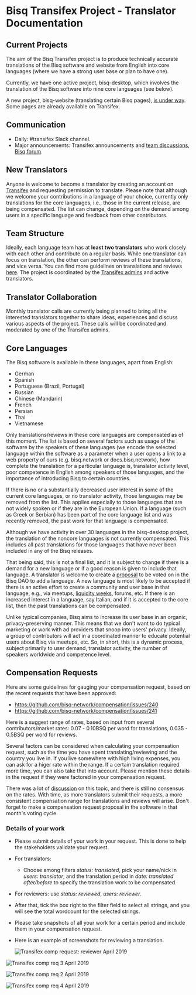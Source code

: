 # Bisq Transifex Project - Translator Documentation

## Current Projects
The aim of the Bisq Transifex project is to produce technically accurate translations of the Bisq software and website from English into core languages (where we have a strong user base or plan to have one).

Currently, we have one active project, bisq-desktop, which involves the translation of the Bisq software into nine core languages (see below). 

A new project, bisq-website (translating certain Bisq pages), [is under way](https://docs.google.com/spreadsheets/d/1XsqW25NagRZEo8fPb4Sj-8Ov6WFX9Os94IS9UPiE_Ak/edit#gid=0). Some pages are already available on Transifex.

## Communication
- Daily: #transifex Slack channel.
- Major announcements: Transifex announcements and [team discussions](https://www.transifex.com/bisq/teams/69542/discussions/), [Bisq forum](https://bisq.community/t/internationalization/1700/12).

## New Translators
Anyone is welcome to become a translator by creating an account on [Transifex](https://www.transifex.com/bisq) and requesting permission to translate. Please note that although we welcome your contributions in a language of your choice, currently only translations for the core languages, i.e.,  those in the current release, are being compensated. The list can change, depending on the demand among users in a specific language and feedback from other contributors.

## Team Structure
Ideally, each language team has at **least two translators** who work closely with each other and contribute on a regular basis. While one translator can focus on translation, the other can perform reviews of these translations, and vice versa. You can find more guidelines on translations and reviews [here](translationguidelines.md). The project is coordinated by the [Transifex admins](transifexadmin.md) and active translators. 

## Translator Collaboration
Monthly translator calls are currently being planned to bring all the interested translators together to share ideas, experiences and discuss various aspects of the project. These calls will be coordinated and moderated by one of the Transifex admins.

## Core Languages
The Bisq software is available in these languages, apart from English:
- German
- Spanish
- Portuguese (Brazil, Portugal)
- Russian
- Chinese (Mandarin)
- French
- Persian
- Thai 
- Vietnamese

Only translations/reviews in these core languages are compensated as of this moment. The list is based on several factors such as usage of the software by the speakers of these languages (we encode the selected language within the software as a parameter when a user opens a link to a web property of ours (e.g. bisq.network or docs.bisq.network), how complete the translation for a particular language is, translator activity level, poor competence in English among speakers of those languages, and the importance of introducing Bisq to certain countries. 

If there is no or a substantially decreased user interest in some of the current core languages, or no translator activity, those languages may be removed from the list. This applies especially to those languages that are not widely spoken or if they are in the European Union. If a language (such as Greek or Serbian) has been part of the core language list and was recently removed, the past work for that language is compensated.

Although we have activity in over 30 languages in the bisq-desktop project, the translation of the noncore languages is not currently compensated. This includes all past translations for those languages that have never been included in any of the Bisq releases. 

That being said, this is not a final list, and it is subject to change if there is a demand for a new language or if a good reason is given to include that language. A translator is welcome to create a [proposal](https://docs.bisq.network/proposals.html) to be voted on in the Bisq DAO to add a language. A new language is most likely to be accepted if there is an active effort to create a community and user base in that language, e.g., via meetups, [liquidity weeks](https://github.com/bisq-network/compensation/issues/62), forums, etc. If there is an increased interest in a language, say Italian, and if it is accepted to the core list, then the past translations can be compensated.

Unlike typical companies, Bisq aims to increase its user base in an organic, privacy-preserving manner. This means that we don't want to do typical marketing or work with ad providers that snoop into users' privacy. Ideally, a group of contributors will act in a coordinated manner to educate potential users about Bisq via meetups, etc. So, in short, this is a dynamic process, subject primarily to user demand, translator activity, the number of speakers worldwide and competence level.

## Compensation Requests
Here are some guidelines for gauging your compensation request, based on the recent requests that have been approved:
- https://github.com/bisq-network/compensation/issues/240
- https://github.com/bisq-network/compensation/issues/241

Here is a suggest range of rates, based on input from several contributors/market rates:
0.07 - 0.10BSQ per word for translations, 0.035 - 0.5BSQ per word for reviews.

Several factors can be considered when calculating your compensation request, such as the time you have spent translating/reviewing and the country you live in. If you live somewhere with high living expenses, you can ask for a higer rate within the range. If a certain translation required more time, you can also take that into account. Please mention these details in the request if they were factored in your compensation request.
 
There was a lot of [discussion](https://github.com/bisq-network/compensation/issues/96) on this topic, and there is still no consensus on the rates. With time, as more translators submit their requests, a more consistent compensation range for translations and reviews will arise. Don't forget to make a compensation request proposal in the software in that month's voting cycle.

### Details of your work
- Please submit details of your work in your request. This is done to help the stakeholders validate your request.
- For translators:
  - Choose among filters *status: translated*, pick your name/nick in *users: translator*, and the translation period in *date: translated after/before* to specify the translation work to be compensated.
- For reviewers: use *status: reviewed*, *users: reviewer*.
- After that, tick the box right to the filter field to select all strings, and you will see the total wordcount for the selected strings.
- Please take snapshots of all your work for a certain period and include them in your compensation request. 
- Here is an example of screenshots for reviewing a translation.
 
  
  ![Transifex comp request: reviewer April 2019](https://user-images.githubusercontent.com/43150241/56221854-4eb89e80-606b-11e9-9eff-1d8f23f4cf4c.png)

![Transifex comp req 3 April 2019](https://user-images.githubusercontent.com/43150241/56221896-5b3cf700-606b-11e9-8ba4-329152107e4a.png)

![Transifex comp req 2 April 2019 ](https://user-images.githubusercontent.com/43150241/56221966-7a3b8900-606b-11e9-9d7e-d22d14834fff.png)

![Transifex comp req 4 April 2019](https://user-images.githubusercontent.com/39760876/56637701-f0944880-6674-11e9-89af-2e0a20e3e876.png)
